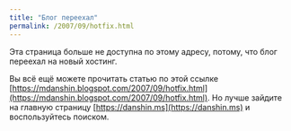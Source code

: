 ```yaml
---
title: "Блог переехал"
permalink: /2007/09/hotfix.html
---
```

Эта страница больше не доступна по этому адресу, потому, что блог переехал на новый хостинг.

Вы всё ещё можете прочитать статью по этой ссылке [https://mdanshin.blogspot.com/2007/09/hotfix.html](https://mdanshin.blogspot.com/2007/09/hotfix.html). Но лучше зайдите на главную страницу [https://danshin.ms](https://danshin.ms) и воспользуйтесь поиском.
